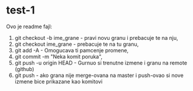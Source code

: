# test-1
Ovo je readme fajl:
1. git checkout -b ime_grane - pravi novu granu i prebacuje te na nju,
2. git checkout ime_grane - prebacuje te na tu granu,
3. git add -A - Omogucava ti pamcenje promene,
4. git commit -m "Neka komit poruka",
5. git push -u origin HEAD - Gurnuo si trenutne izmene i granu na remote (github)
6. git push - ako grana nije merge-ovana na master i push-ovao si nove izmene bice prikazane kao komitovi